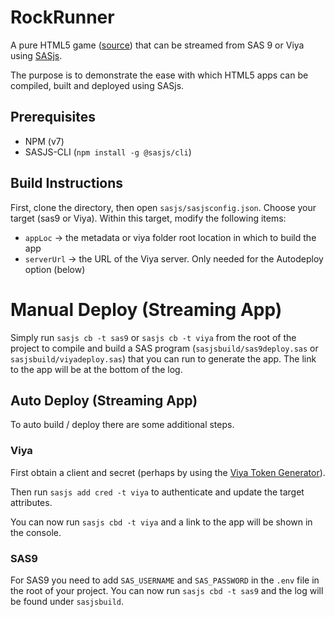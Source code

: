 # RockRunner

A pure HTML5 game ([source](https://github.com/juwalbose/ThreeJSEndlessRunner3D)) that can be streamed from SAS 9 or Viya using [SASjs](https://sasjs.io).

The purpose is to demonstrate the ease with which HTML5 apps can be compiled, built and deployed using SASjs.

## Prerequisites

* NPM (v7)
* SASJS-CLI (`npm install -g @sasjs/cli`)

## Build Instructions

First, clone the directory, then open `sasjs/sasjsconfig.json`.  Choose your target (sas9 or Viya).  Within this target, modify the following items:

* `appLoc` -> the metadata or viya folder root location in which to build the app
* `serverUrl` -> the URL of the Viya server.  Only needed for the Autodeploy option (below)

# Manual Deploy (Streaming App)

Simply run `sasjs cb -t sas9` or `sasjs cb -t viya` from the root of the project to compile and build a SAS program (`sasjsbuild/sas9deploy.sas` or `sasjsbuild/viyadeploy.sas`) that you can run to generate the app.  The link to the app will be at the bottom of the log.

## Auto Deploy (Streaming App)

To auto build / deploy there are some additional steps.

### Viya

First obtain a client and secret (perhaps by using the [Viya Token Generator](https://youtu.be/mHP96rmyRoo)).

Then run `sasjs add cred -t viya` to authenticate and update the target attributes.

You can now run `sasjs cbd -t viya` and a link to the app will be shown in the console.

### SAS9

For SAS9 you need to add `SAS_USERNAME` and `SAS_PASSWORD` in the `.env` file in the root of your project.  You can now run `sasjs cbd -t sas9` and the log will be found under `sasjsbuild`.
